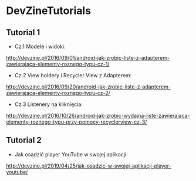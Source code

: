# DevZineTutorials

## Tutorial 1

- Cz.1 Modele i widoki:

http://devzine.pl/2016/09/01/android-jak-zrobic-liste-z-adapterem-zawierajaca-elementy-roznego-typu-cz-1/

- Cz.2 View holdery i Recycler View z Adapterem:

http://devzine.pl/2016/09/20/android-jak-zrobic-liste-z-adapterem-zawierajaca-elementy-roznego-typu-cz-2/

- Cz.3 Listenery na kliknięcia:

http://devzine.pl/2016/10/26/android-jak-zrobic-wydajna-liste-zawierajaca-elementy-roznego-typu-przy-pomocy-recyclerview-cz-3/


## Tutorial 2

- Jak osadzić player YouTube w swojej aplikacji:

http://devzine.pl/2019/04/25/jak-osadzic-w-swojej-aplikacji-player-youtube/
